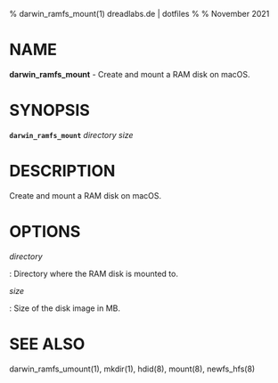 % darwin_ramfs_mount(1) dreadlabs.de | dotfiles
%
% November 2021

# NAME

**darwin_ramfs_mount** - Create and mount a RAM disk on macOS.

# SYNOPSIS

**`darwin_ramfs_mount`** _directory_ _size_

# DESCRIPTION

Create and mount a RAM disk on macOS.

# OPTIONS

_directory_

:   Directory where the RAM disk is mounted to.

_size_

:   Size of the disk image in MB.

# SEE ALSO

darwin_ramfs_umount(1), mkdir(1), hdid(8), mount(8), newfs_hfs(8)

